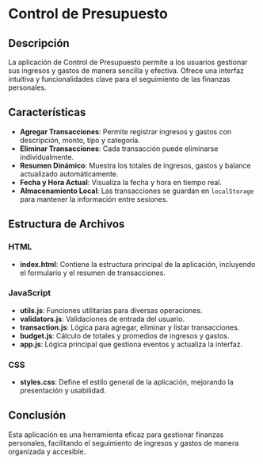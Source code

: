 # Control de Presupuesto

## Descripción

La aplicación de Control de Presupuesto permite a los usuarios gestionar sus ingresos y gastos de manera sencilla y efectiva. Ofrece una interfaz intuitiva y funcionalidades clave para el seguimiento de las finanzas personales.

## Características

- **Agregar Transacciones**: Permite registrar ingresos y gastos con descripción, monto, tipo y categoría.
- **Eliminar Transacciones**: Cada transacción puede eliminarse individualmente.
- **Resumen Dinámico**: Muestra los totales de ingresos, gastos y balance actualizado automáticamente.
- **Fecha y Hora Actual**: Visualiza la fecha y hora en tiempo real.
- **Almacenamiento Local**: Las transacciones se guardan en `localStorage` para mantener la información entre sesiones.

## Estructura de Archivos

### HTML

- **index.html**: Contiene la estructura principal de la aplicación, incluyendo el formulario y el resumen de transacciones.

### JavaScript

- **utils.js**: Funciones utilitarias para diversas operaciones.
- **validators.js**: Validaciones de entrada del usuario.
- **transaction.js**: Lógica para agregar, eliminar y listar transacciones.
- **budget.js**: Cálculo de totales y promedios de ingresos y gastos.
- **app.js**: Lógica principal que gestiona eventos y actualiza la interfaz.

### CSS

- **styles.css**: Define el estilo general de la aplicación, mejorando la presentación y usabilidad.

## Conclusión

Esta aplicación es una herramienta eficaz para gestionar finanzas personales, facilitando el seguimiento de ingresos y gastos de manera organizada y accesible.
